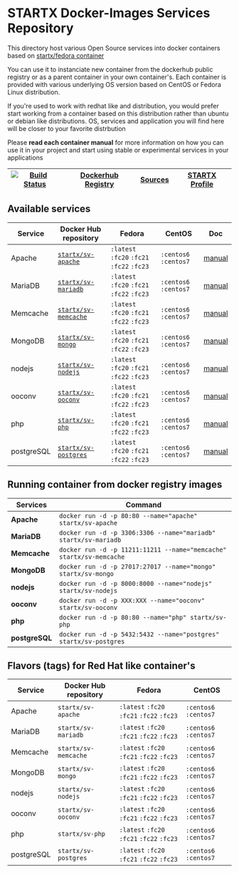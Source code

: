 <!--[metadata]>
+++
title = "STARTX Docker Images Repository : Services"
description = "Docker services containers based on fedora or CentOS and deliverying main opensources project as container"
keywords = ["home, docker, startx, services, container, swarm, compose, howto, "]
weight=3
+++
<![end-metadata]-->

# STARTX Docker-Images Services Repository

This directory host various Open Source services into docker containers based on [startx/fedora container](https://hub.docker.com/r/startx/fedora)

You can use it to instanciate new container from the dockerhub public registry 
or as a parent container in your own container's. 
Each container is provided with various underlying OS version based on CentOS or 
Fedora Linux distribution.

If you're used to work with redhat like and distribution, you would prefer start working
from a container based on this distribution rather than ubuntu or debian like distributions.
OS, services and application you will find here will be closer to your favorite distrbution

Please **read each container manual** for more information on how you can use it in 
your project and start using stable or experimental services in your applications

| [![Build Status](https://travis-ci.org/startxfr/docker-images.svg)](https://travis-ci.org/startxfr/docker-images) | [Dockerhub Registry](https://hub.docker.com/r/startx) | [Sources](https://github.com/startxfr/docker-images/)             | [STARTX Profile](https://github.com/startxfr) | 
|-------------------------------------------------------------------------------------------------------------------|-------------------------------------------------------|-------------------------------------------------------------------|-----------------------------------------------|

## Available services

| Service       | Docker Hub repository                                               | Fedora                                    | CentOS                  | Doc                                               | 
|---------------|---------------------------------------------------------------------|-------------------------------------------|-------------------------|---------------------------------------------------|
| Apache        | [`startx/sv-apache`](https://hub.docker.com/r/startx/sv-apache)     | `:latest` `:fc20` `:fc21` `:fc22` `:fc23` | `:centos6` `:centos7`   | [manual](Services/apache/README.md)               | 
| MariaDB       | [`startx/sv-mariadb`](https://hub.docker.com/r/startx/sv-mariadb)   | `:latest` `:fc20` `:fc21` `:fc22` `:fc23` | `:centos6` `:centos7`   | [manual](Services/mariadb/README.md)              | 
| Memcache      | [`startx/sv-memcache`](https://hub.docker.com/r/startx/sv-memcache) | `:latest` `:fc20` `:fc21` `:fc22` `:fc23` | `:centos6` `:centos7`   | [manual](Services/memcache/README.md)             | 
| MongoDB       | [`startx/sv-mongo`](https://hub.docker.com/r/startx/sv-mongo)       | `:latest` `:fc20` `:fc21` `:fc22` `:fc23` | `:centos6` `:centos7`   | [manual](Services/mongo/README.md)                | 
| nodejs        | [`startx/sv-nodejs`](https://hub.docker.com/r/startx/sv-nodejs)     | `:latest` `:fc20` `:fc21` `:fc22` `:fc23` | `:centos6` `:centos7`   | [manual](Services/nodejs/README.md)               | 
| ooconv        | [`startx/sv-ooconv`](https://hub.docker.com/r/startx/sv-ooconv)     | `:latest` `:fc20` `:fc21` `:fc22` `:fc23` | `:centos6` `:centos7`   | [manual](Services/ooconv/README.md)               | 
| php           | [`startx/sv-php`](https://hub.docker.com/r/startx/sv-php)           | `:latest` `:fc20` `:fc21` `:fc22` `:fc23` | `:centos6` `:centos7`   | [manual](Services/php/README.md)                  | 
| postgreSQL    | [`startx/sv-postgres`](https://hub.docker.com/r/startx/sv-postgres) | `:latest` `:fc20` `:fc21` `:fc22` `:fc23` | `:centos6` `:centos7`   | [manual](Services/postgres/README.md)             | 


## Running container from docker registry images

| Services            | Command                                                              |
|---------------------|----------------------------------------------------------------------|
| **Apache**          | `docker run -d -p 80:80 --name="apache" startx/sv-apache`            | 
| **MariaDB**         | `docker run -d -p 3306:3306 --name="mariadb" startx/sv-mariadb`      | 
| **Memcache**        | `docker run -d -p 11211:11211 --name="memcache" startx/sv-memcache`  | 
| **MongoDB**         | `docker run -d -p 27017:27017 --name="mongo" startx/sv-mongo`        | 
| **nodejs**          | `docker run -d -p 8000:8000 --name="nodejs" startx/sv-nodejs`        | 
| **ooconv**          | `docker run -d -p XXX:XXX --name="ooconv" startx/sv-ooconv`          | 
| **php**             | `docker run -d -p 80:80 --name="php" startx/sv-php`                  | 
| **postgreSQL**      | `docker run -d -p 5432:5432 --name="postgres" startx/sv-postgres`    | 

## Flavors (tags) for Red Hat like container's

| Service    | Docker Hub repository | Fedora                                    | CentOS                |
|------------|-----------------------|-------------------------------------------|-----------------------|
| Apache     | `startx/sv-apache`    | `:latest` `:fc20` `:fc21` `:fc22` `:fc23` | `:centos6` `:centos7` |
| MariaDB    | `startx/sv-mariadb`   | `:latest` `:fc20` `:fc21` `:fc22` `:fc23` | `:centos6` `:centos7` |
| Memcache   | `startx/sv-memcache`  | `:latest` `:fc20` `:fc21` `:fc22` `:fc23` | `:centos6` `:centos7` |
| MongoDB    | `startx/sv-mongo`     | `:latest` `:fc20` `:fc21` `:fc22` `:fc23` | `:centos6` `:centos7` |
| nodejs     | `startx/sv-nodejs`    | `:latest` `:fc20` `:fc21` `:fc22` `:fc23` | `:centos6` `:centos7` |
| ooconv     | `startx/sv-ooconv`    | `:latest` `:fc20` `:fc21` `:fc22` `:fc23` | `:centos6` `:centos7` |
| php        | `startx/sv-php`       | `:latest` `:fc20` `:fc21` `:fc22` `:fc23` | `:centos6` `:centos7` |
| postgreSQL | `startx/sv-postgres`  | `:latest` `:fc20` `:fc21` `:fc22` `:fc23` | `:centos6` `:centos7` |
